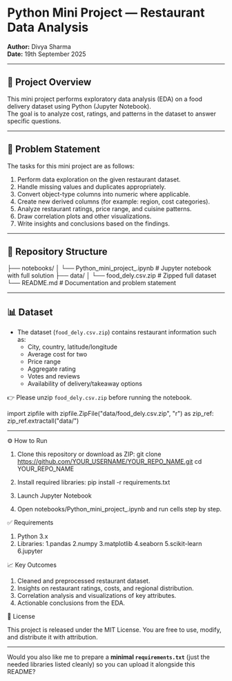 # Python Mini Project — Restaurant Data Analysis

**Author:** Divya Sharma  
**Date:** 19th September 2025  

---

## 📌 Project Overview
This mini project performs exploratory data analysis (EDA) on a food delivery dataset using Python (Jupyter Notebook).  
The goal is to analyze cost, ratings, and patterns in the dataset to answer specific questions.  

---

## 📖 Problem Statement
The tasks for this mini project are as follows:

1. Perform data exploration on the given restaurant dataset.  
2. Handle missing values and duplicates appropriately.  
3. Convert object-type columns into numeric where applicable.  
4. Create new derived columns (for example: region, cost categories).  
5. Analyze restaurant ratings, price range, and cuisine patterns.  
6. Draw correlation plots and other visualizations.  
7. Write insights and conclusions based on the findings.  

---

## 📂 Repository Structure
├── notebooks/
│ └── Python_mini_project_.ipynb # Jupyter notebook with full solution
├── data/
│ └── food_dely.csv.zip # Zipped full dataset
└── README.md # Documentation and problem statement


---

## 📊 Dataset
- The dataset (`food_dely.csv.zip`) contains restaurant information such as:  
  - City, country, latitude/longitude  
  - Average cost for two  
  - Price range  
  - Aggregate rating  
  - Votes and reviews  
  - Availability of delivery/takeaway options  

👉 Please unzip `food_dely.csv.zip` before running the notebook.  


import zipfile
with zipfile.ZipFile("data/food_dely.csv.zip", "r") as zip_ref:
    zip_ref.extractall("data/")
    
---

⚙️ How to Run

1. Clone this repository or download as ZIP:
git clone https://github.com/YOUR_USERNAME/YOUR_REPO_NAME.git
cd YOUR_REPO_NAME

2. Install required libraries:
pip install -r requirements.txt

3. Launch Jupyter Notebook
4. Open notebooks/Python_mini_project_.ipynb and run cells step by step.

✅ Requirements

1. Python 3.x
2. Libraries:
      1.pandas
      2.numpy
      3.matplotlib
      4.seaborn
      5.scikit-learn
      6.jupyter

📈 Key Outcomes

1. Cleaned and preprocessed restaurant dataset.
2. Insights on restaurant ratings, costs, and regional distribution.
3. Correlation analysis and visualizations of key attributes.
4. Actionable conclusions from the EDA.

📝 License

This project is released under the MIT License.
You are free to use, modify, and distribute it with attribution.

---

Would you also like me to prepare a **minimal `requirements.txt`** (just the needed libraries listed cleanly) so you can upload it alongside this README?
